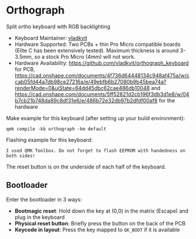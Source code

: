 # Orthograph

Split ortho keyboard with RGB backlighting

* Keyboard Maintainer: [vladkvit](https://github.com/vladkvit)
* Hardware Supported: Two PCBs + thin Pro Micro compatible boards (Elite C has been extensively tested). Maximum thickness is around 3-3.5mm, so a stock Pro Micro (4mm) will not work.
* Hardware Availability: https://github.com/vladkvit/orthograph_keyboard for PCB, https://cad.onshape.com/documents/4f736d64448134c948af475a/w/ccab05fd44a7db98ce27216a/e/49ebfb6b27080b9b45bea74a?renderMode=0&uiState=64dd45dbc62cae486db10048 and https://cad.onshape.com/documents/5ff52821d2cb196f3db3d1e8/w/04b7cb21b748da89c8df31e6/e/486b72e32db97b2dfdf00af8 for the hardware 

Make example for this keyboard (after setting up your build environment):

    qmk compile -kb orthograph -km default

Flashing example for this keyboard:

    I used QMK Toolbox. Do not forget to flash EEPROM with handedness on both sides!

The reset button is on the underside of each half of the keyboard.

## Bootloader

Enter the bootloader in 3 ways:

* **Bootmagic reset**: Hold down the key at (0,0) in the matrix (Escape) and plug in the keyboard
* **Physical reset button**: Briefly press the button on the back of the PCB
* **Keycode in layout**: Press the key mapped to `QK_BOOT` if it is available
